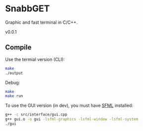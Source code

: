# SnabbGET

Graphic and fast terminal in C/C++.

v0.0.1

## Compile

Use the termial version (CLI):

```bash
make
./output
```

Debug:

```bash
make
make run
```

To use the GUI version (in dev), you must have [SFML](https://www.sfml-dev.org/download/sfml/2.5.1/) installed:

```bash
g++ -c src/interface/gui.cpp
g++ gui.o -o gui -lsfml-graphics -lsfml-window -lsfml-system
./gui
```
